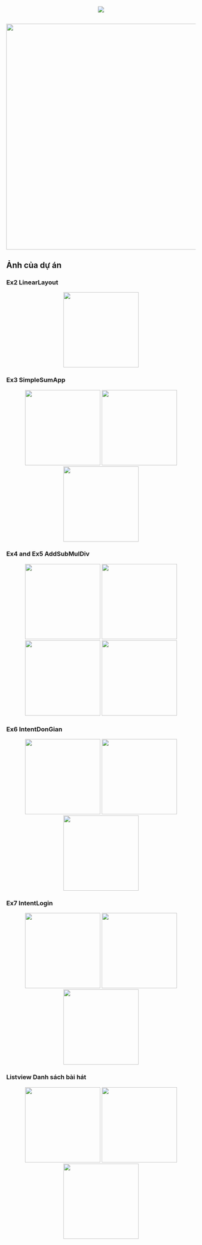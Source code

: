 
<!-- TÊN + HIỆU ỨNG SÓNG MÀU -->
<h1 align="center">
  <a href="https://github.com/yourusername">
    <img src="https://readme-typing-svg.herokuapp.com?font=Fira+Code&size=28&pause=500&color=36BCF7&center=true&vCenter=true&width=500&lines=%E2%9C%8B+Xin+ch%C3%A0o!;T%C3%B4i+l%C3%A0+Nguyễn+Văn+Tâm🚀">
  </a>
</h1>

<!-- HIỆU ỨNG VẪY MÀU -->
<h2 align="center">
  <img src="https://raw.githubusercontent.com/rodrigograca31/rodrigograca31/master/matrix.svg" width="600">
</h2>

## Ảnh của dự án
### Ex2 LinearLayout
<p align="center">
  <img src="images/ex2.jpg" alt="" width="200">
</p>

### Ex3 SimpleSumApp
<p align="center">
  <img src="images/ex3_1.jpg" alt="" width="200">
  <img src="images/ex3_2.jpg" alt="" width="200">
  <img src="images/ex3_3.jpg" alt="" width="200">
</p>

### Ex4 and Ex5 AddSubMulDiv
<p align="center">
  <img src="images/ex4_cong.jpg" alt="" width="200">
  <img src="images/ex4_tru.jpg" alt="" width="200">
  <img src="images/ex4_nhan.jpg" alt="" width="200">
  <img src="images/ex4_chia.jpg" alt="" width="200">
</p>

### Ex6 IntentDonGian
<p align="center">
  <img src="images/ex6_1.jpg" alt="" width="200">
  <img src="images/ex6_2.jpg" alt="" width="200">
  <img src="images/ex6_3.jpg" alt="" width="200">
</p>

### Ex7 IntentLogin
<p align="center">
  <img src="images/ex7_1.jpg" alt="" width="200">
  <img src="images/ex7_2.jpg" alt="" width="200">
  <img src="images/ex7_3.jpg" alt="" width="200">
</p>

### Listview Danh sách bài hát
<p align="center">
  <img src="images/lv_1.jpg" alt="" width="200">
  <img src="images/lv_2.jpg" alt="" width="200">
  <img src="images/lv_3.jpg" alt="" width="200">
</p>
